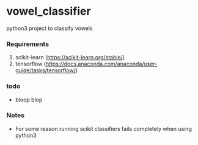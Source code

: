 # vowel_classifier
python3 project to classify vowels

### Requirements
 1) scikit-learn (https://scikit-learn.org/stable/)
 2) tensorflow (https://docs.anaconda.com/anaconda/user-guide/tasks/tensorflow/)
 
 ### todo
 - bloop blop
 
 ### Notes
 - For some reason running scikit classifiers fails completely when using python3